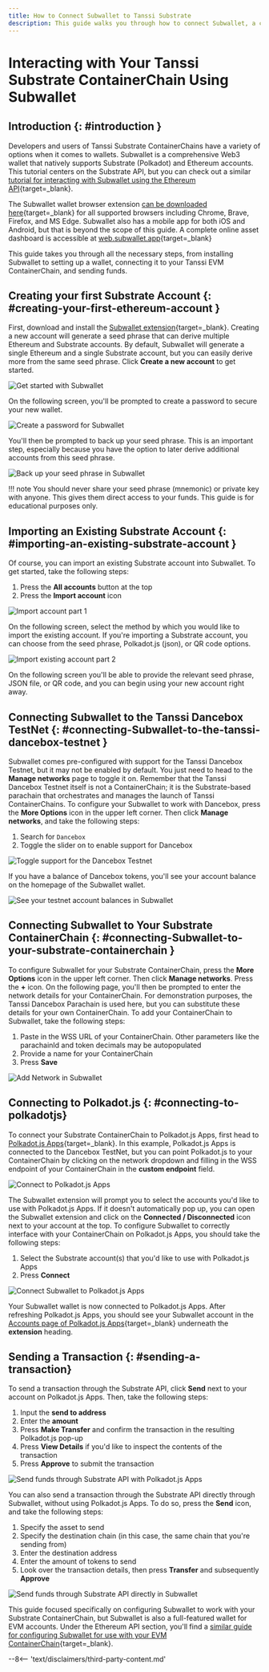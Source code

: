 ```yaml
---
title: How to Connect Subwallet to Tanssi Substrate
description: This guide walks you through how to connect Subwallet, a comprehensive Polkadot, Substrate, and Ethereum wallet, to your Tanssi Substrate ContainerChain. 
---
```


# Interacting with Your Tanssi Substrate ContainerChain Using Subwallet

## Introduction {: #introduction }

Developers and users of Tanssi Substrate ContainerChains have a variety of options when it comes to wallets. Subwallet is a comprehensive Web3 wallet that natively supports Substrate (Polkadot) and Ethereum accounts. This tutorial centers on the Substrate API, but you can check out a similar [tutorial for interacting with Subwallet using the Ethereum API](/builders/interact/ethereum-api/wallets/subwallet){target=_blank}. 

The Subwallet wallet browser extension [can be downloaded here](https://www.subwallet.app/download.html){target=_blank} for all supported browsers including Chrome, Brave, Firefox, and MS Edge. Subwallet also has a mobile app for both iOS and Android, but that is beyond the scope of this guide. A complete online asset dashboard is accessible at [web.subwallet.app](https://web.subwallet.app/){target=_blank}

This guide takes you through all the necessary steps, from installing Subwallet to setting up a wallet, connecting it to your Tanssi EVM ContainerChain, and sending funds.

## Creating your first Substrate Account {: #creating-your-first-ethereum-account }

First, download and install the [Subwallet extension](https://www.subwallet.app/download.html){target=_blank}. Creating a new account will generate a seed phrase that can derive multiple Ethereum and Substrate accounts. By default, Subwallet will generate a single Ethereum and a single Substrate account, but you can easily derive more from the same seed phrase. Click **Create a new account** to get started. 

![Get started with Subwallet](/images/builders/interact/substrate-api/wallets/subwallet/subwallet-1.png)

On the following screen, you'll be prompted to create a password to secure your new wallet. 

![Create a password for Subwallet](/images/builders/interact/substrate-api/wallets/subwallet/subwallet-2.png)

You'll then be prompted to back up your seed phrase. This is an important step, especially because you have the option to later derive additional accounts from this seed phrase. 

![Back up your seed phrase in Subwallet](/images/builders/interact/substrate-api/wallets/subwallet/subwallet-3.png)

!!! note
    You should never share your seed phrase (mnemonic) or private key with anyone. This gives them direct access to your funds. This guide is for educational purposes only.

## Importing an Existing Substrate Account {: #importing-an-existing-substrate-account }

Of course, you can import an existing Substrate account into Subwallet. To get started, take the following steps:

1. Press the **All accounts** button at the top
2. Press the **Import account** icon

![Import account part 1](/images/builders/interact/substrate-api/wallets/subwallet/subwallet-4.png)

On the following screen, select the method by which you would like to import the existing account. If you're importing a Substrate account, you can choose from the seed phrase, Polkadot.js (json), or QR code options. 

![Import existing account part 2](/images/builders/interact/substrate-api/wallets/subwallet/subwallet-5.png)

On the following screen you'll be able to provide the relevant seed phrase, JSON file, or QR code, and you can begin using your new account right away. 

## Connecting Subwallet to the Tanssi Dancebox TestNet {: #connecting-Subwallet-to-the-tanssi-dancebox-testnet }

Subwallet comes pre-configured with support for the Tanssi Dancebox Testnet, but it may not be enabled by default. You just need to head to the **Manage networks** page to toggle it on. Remember that the Tanssi Dancebox Testnet itself is not a ContainerChain; it is the Substrate-based parachain that orchestrates and manages the launch of Tanssi ContainerChains. To configure your Subwallet to work with Dancebox, press the **More Options** icon in the upper left corner. Then click **Manage networks**, and take the following steps:

1. Search for `Dancebox`
2. Toggle the slider on to enable support for Dancebox

![Toggle support for the Dancebox Testnet](/images/builders/interact/substrate-api/wallets/Subwallet/Subwallet-6.png)

If you have a balance of Dancebox tokens, you'll see your account balance on the homepage of the Subwallet wallet.

![See your testnet account balances in Subwallet](/images/builders/interact/substrate-api/wallets/Subwallet/Subwallet-7.png)

## Connecting Subwallet to Your Substrate ContainerChain {: #connecting-Subwallet-to-your-substrate-containerchain }

To configure Subwallet for your Substrate ContainerChain, press the **More Options** icon in the upper left corner. Then click **Manage networks**. Press the **+** icon. On the following page, you'll then be prompted to enter the network details for your ContainerChain. For demonstration purposes, the Tanssi Dancebox Parachain is used here, but you can substitute these details for your own ContainerChain. To add your ContainerChain to Subwallet, take the following steps: 

1. Paste in the WSS URL of your ContainerChain. Other parameters like the parachainId and token decimals may be autopopulated
2. Provide a name for your ContainerChain
3. Press **Save**

![Add Network in Subwallet](/images/builders/interact/substrate-api/wallets/Subwallet/Subwallet-8.png)

## Connecting to Polkadot.js {: #connecting-to-polkadotjs}

To connect your Substrate ContainerChain to Polkadot.js Apps, first head to [Polkadot.js Apps](https://polkadot.js.org/apps/?rpc=wss%3A%2F%2Ffraa-dancebox-rpc.a.dancebox.tanssi.network#/accounts){target=_blank}. In this example, Polkadot.js Apps is connected to the Dancebox TestNet, but you can point Polkadot.js to your ContainerChain by clicking on the network dropdown and filling in the WSS endpoint of your ContainerChain in the **custom endpoint** field.

![Connect to Polkadot.js Apps](/images/builders/interact/substrate-api/wallets/Subwallet/Subwallet-9.png)

The Subwallet extension will prompt you to select the accounts you'd like to use with Polkadot.js Apps. If it doesn't automatically pop up, you can open the Subwallet extension and click on the **Connected / Disconnected** icon next to your account at the top. To configure Subwallet to correctly interface with your ContainerChain on Polkadot.js Apps, you should take the following steps:

1. Select the Substrate account(s) that you'd like to use with Polkadot.js Apps
2. Press **Connect**

![Connect Subwallet to Polkadot.js Apps](/images/builders/interact/substrate-api/wallets/Subwallet/Subwallet-10.png)

Your Subwallet wallet is now connected to Polkadot.js Apps. After refreshing Polkadot.js Apps, you should see your Subwallet account in the [Accounts page of Polkadot.js Apps](https://polkadot.js.org/apps/?rpc=wss%3A%2F%2Ffraa-dancebox-rpc.a.dancebox.tanssi.network#/accounts){target=_blank} underneath the **extension** heading. 

## Sending a Transaction {: #sending-a-transaction}

To send a transaction through the Substrate API, click **Send** next to your account on Polkadot.js Apps. Then, take the following steps:

1. Input the **send to address**
2. Enter the **amount**
3. Press **Make Transfer** and confirm the transaction in the resulting Polkadot.js pop-up
4. Press **View Details** if you'd like to inspect the contents of the transaction
5. Press **Approve** to submit the transaction

![Send funds through Substrate API with Polkadot.js Apps](/images/builders/interact/substrate-api/wallets/Subwallet/Subwallet-11.png)

You can also send a transaction through the Substrate API directly through Subwallet, without using Polkadot.js Apps. To do so, press the **Send** icon, and take the following steps:

1. Specify the asset to send
2. Specify the destination chain (in this case, the same chain that you're sending from)
3. Enter the destination address
4. Enter the amount of tokens to send
5. Look over the transaction details, then press **Transfer** and subsequently **Approve**

![Send funds through Substrate API directly in Subwallet](/images/builders/interact/substrate-api/wallets/Subwallet/Subwallet-12.png)


This guide focused specifically on configuring Subwallet to work with your Substrate ContainerChain, but Subwallet is also a full-featured wallet for EVM accounts. Under the Ethereum API section, you'll find a [similar guide for configuring Subwallet for use with your EVM ContainerChain](/builders/interact/ethereum-api/wallets/Subwallet){target=_blank}. 

--8<-- 'text/disclaimers/third-party-content.md'